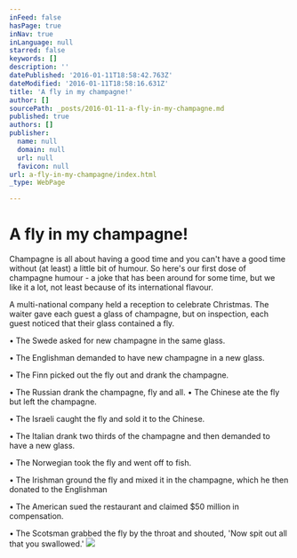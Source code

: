 ```yaml
---
inFeed: false
hasPage: true
inNav: true
inLanguage: null
starred: false
keywords: []
description: ''
datePublished: '2016-01-11T18:58:42.763Z'
dateModified: '2016-01-11T18:58:16.631Z'
title: 'A fly in my champagne!'
author: []
sourcePath: _posts/2016-01-11-a-fly-in-my-champagne.md
published: true
authors: []
publisher:
  name: null
  domain: null
  url: null
  favicon: null
url: a-fly-in-my-champagne/index.html
_type: WebPage

---
```

# A fly in my champagne!

Champagne is all about having a good time and you can't have a good time without (at least) a little bit of humour. So here's our first dose of champagne humour - a joke that has been around for some time, but we like it a lot, not least because of its international flavour. 

A multi-national company held a reception to celebrate Christmas. The waiter gave each guest a glass of champagne, but on inspection, each guest noticed that their glass contained a fly. 

• The Swede asked for new champagne in the same glass. 

• The Englishman demanded to have new champagne in a new glass. 

• The Finn picked out the fly out and drank the champagne. 

• The Russian drank the champagne, fly and all.
• The Chinese ate the fly but left the champagne. 

• The Israeli caught the fly and sold it to the Chinese. 

• The Italian drank two thirds of the champagne and then demanded to have a new glass. 

• The Norwegian took the fly and went off to fish. 

• The Irishman ground the fly and mixed it in the champagne, which he then donated to the Englishman 

• The American sued the restaurant and claimed $50 million in compensation. 

• The Scotsman grabbed the fly by the throat and shouted, 'Now spit out all that you swallowed.'
![](https://the-grid-user-content.s3-us-west-2.amazonaws.com/fe3c60ef-bcbd-4a07-91f6-fe9fabf6a307.jpg)